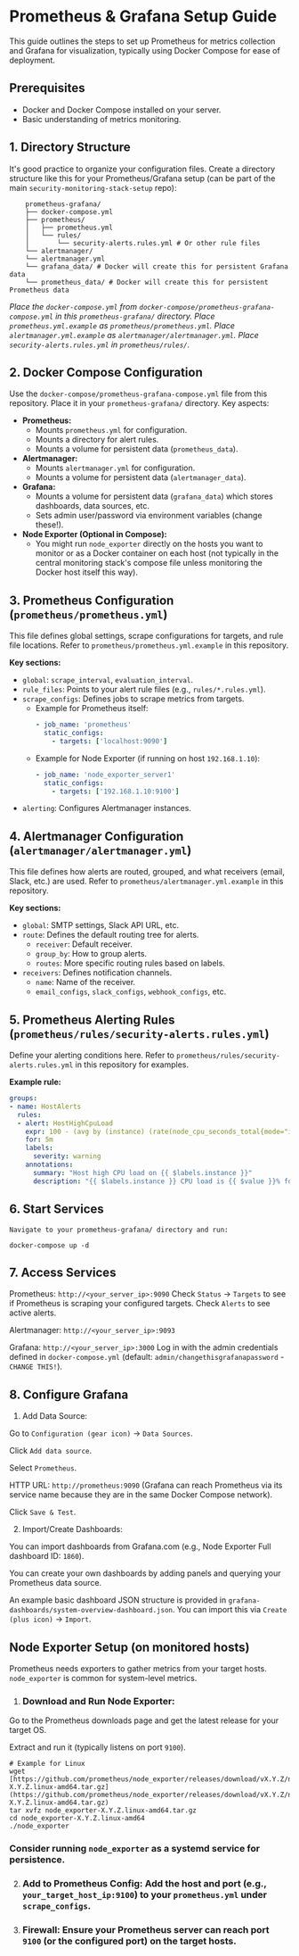 # Prometheus & Grafana Setup Guide

This guide outlines the steps to set up Prometheus for metrics collection and Grafana for visualization, typically using Docker Compose for ease of deployment.

## Prerequisites

* Docker and Docker Compose installed on your server.
* Basic understanding of metrics monitoring.

## 1. Directory Structure

It's good practice to organize your configuration files. Create a directory structure like this for your Prometheus/Grafana setup (can be part of the main `security-monitoring-stack-setup` repo):

```
	prometheus-grafana/
	├── docker-compose.yml
	├── prometheus/
	│   ├── prometheus.yml
	│   └── rules/
	│       └── security-alerts.rules.yml # Or other rule files
	└── alertmanager/
	└──	alertmanager.yml
	└── grafana_data/ # Docker will create this for persistent Grafana data
	└── prometheus_data/ # Docker will create this for persistent Prometheus data
```

*Place the `docker-compose.yml` from `docker-compose/prometheus-grafana-compose.yml` in this `prometheus-grafana/` directory.*
*Place `prometheus.yml.example` as `prometheus/prometheus.yml`.*
*Place `alertmanager.yml.example` as `alertmanager/alertmanager.yml`.*
*Place `security-alerts.rules.yml` in `prometheus/rules/`.*

## 2. Docker Compose Configuration

Use the `docker-compose/prometheus-grafana-compose.yml` file from this repository. Place it in your `prometheus-grafana/` directory. Key aspects:

* **Prometheus:**
    * Mounts `prometheus.yml` for configuration.
    * Mounts a directory for alert rules.
    * Mounts a volume for persistent data (`prometheus_data`).
* **Alertmanager:**
    * Mounts `alertmanager.yml` for configuration.
    * Mounts a volume for persistent data (`alertmanager_data`).
* **Grafana:**
    * Mounts a volume for persistent data (`grafana_data`) which stores dashboards, data sources, etc.
    * Sets admin user/password via environment variables (change these!).
* **Node Exporter (Optional in Compose):**
    * You might run `node_exporter` directly on the hosts you want to monitor or as a Docker container on each host (not typically in the central monitoring stack's compose file unless monitoring the Docker host itself this way).

## 3. Prometheus Configuration (`prometheus/prometheus.yml`)

This file defines global settings, scrape configurations for targets, and rule file locations.
Refer to `prometheus/prometheus.yml.example` in this repository.

**Key sections:**
* `global`: `scrape_interval`, `evaluation_interval`.
* `rule_files`: Points to your alert rule files (e.g., `rules/*.rules.yml`).
* `scrape_configs`: Defines jobs to scrape metrics from targets.
    * Example for Prometheus itself:
      ```yaml
      - job_name: 'prometheus'
        static_configs:
          - targets: ['localhost:9090']
      ```
    * Example for Node Exporter (if running on host `192.168.1.10`):
      ```yaml
      - job_name: 'node_exporter_server1'
        static_configs:
          - targets: ['192.168.1.10:9100']
      ```
* `alerting`: Configures Alertmanager instances.

## 4. Alertmanager Configuration (`alertmanager/alertmanager.yml`)

This file defines how alerts are routed, grouped, and what receivers (email, Slack, etc.) are used.
Refer to `prometheus/alertmanager.yml.example` in this repository.

**Key sections:**
* `global`: SMTP settings, Slack API URL, etc.
* `route`: Defines the default routing tree for alerts.
    * `receiver`: Default receiver.
    * `group_by`: How to group alerts.
    * `routes`: More specific routing rules based on labels.
* `receivers`: Defines notification channels.
    * `name`: Name of the receiver.
    * `email_configs`, `slack_configs`, `webhook_configs`, etc.

## 5. Prometheus Alerting Rules (`prometheus/rules/security-alerts.rules.yml`)

Define your alerting conditions here.
Refer to `prometheus/rules/security-alerts.rules.yml` in this repository for examples.

**Example rule:**
```yaml
groups:
- name: HostAlerts
  rules:
  - alert: HostHighCpuLoad
    expr: 100 - (avg by (instance) (rate(node_cpu_seconds_total{mode="idle"}[5m])) * 100) > 80
    for: 5m
    labels:
      severity: warning
    annotations:
      summary: "Host high CPU load on {{ $labels.instance }}"
      description: "{{ $labels.instance }} CPU load is {{ $value }}% for the last 5 minutes."
```


## 6. Start Services

	Navigate to your prometheus-grafana/ directory and run:
```
docker-compose up -d
```

## 7. Access Services

Prometheus: ```http://<your_server_ip>:9090```
		Check ```Status``` -> ```Targets``` to see if Prometheus is scraping your configured targets.
		Check ```Alerts``` to see active alerts.

Alertmanager: ```http://<your_server_ip>:9093```

Grafana: ```http://<your_server_ip>:3000```
		Log in with the admin credentials defined in ```docker-compose.yml``` (default: ```admin/changethisgrafanapassword``` - ```CHANGE THIS!```).



## 8. Configure Grafana

1. Add Data Source:

  Go to ```Configuration (gear icon)``` -> ```Data Sources```.

  Click ```Add data source```.

  Select ```Prometheus```.

  HTTP URL: ```http://prometheus:9090``` (Grafana can reach Prometheus via its service name because they are in the same Docker Compose network).

  Click ```Save & Test```.



2. Import/Create Dashboards:

You can import dashboards from Grafana.com (e.g., Node Exporter Full dashboard ID: ```1860```).

You can create your own dashboards by adding panels and querying your Prometheus data source.

An example basic dashboard JSON structure is provided in ```grafana-dashboards/system-overview-dashboard.json```. You can import this via ```Create (plus icon)``` -> ```Import```.


## Node Exporter Setup (on monitored hosts)

Prometheus needs exporters to gather metrics from your target hosts. ```node_exporter``` is common for system-level metrics.

1. ### Download and Run Node Exporter:
Go to the Prometheus downloads page and get the latest release for your target OS.

Extract and run it (typically listens on port ```9100```).

```
# Example for Linux
wget [https://github.com/prometheus/node_exporter/releases/download/vX.Y.Z/node_exporter-X.Y.Z.linux-amd64.tar.gz](https://github.com/prometheus/node_exporter/releases/download/vX.Y.Z/node_exporter-X.Y.Z.linux-amd64.tar.gz)
tar xvfz node_exporter-X.Y.Z.linux-amd64.tar.gz
cd node_exporter-X.Y.Z.linux-amd64
./node_exporter
```

  ### Consider running ```node_exporter``` as a systemd service for persistence.


2. ### Add to Prometheus Config: Add the host and port (e.g., ```your_target_host_ip:9100```) to your ```prometheus.yml``` under ```scrape_configs```.

3. ### Firewall: Ensure your Prometheus server can reach port ```9100``` (or the configured port) on the target hosts.